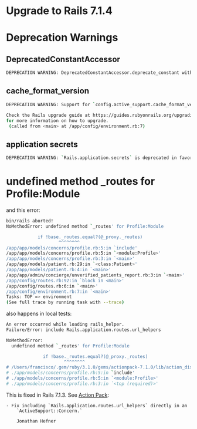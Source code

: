 # Upgrade to Rails 7.1.4

# Deprecation Warnings

## DeprecatedConstantAccessor

```bash
DEPRECATION WARNING: DeprecatedConstantAccessor.deprecate_constant without a deprecator is deprecated (called from <main> at /app/config/application.rb:9)
```

## cache_format_version

```bash
DEPRECATION WARNING: Support for `config.active_support.cache_format_version = 6.1` has been deprecated and will be removed in Rails 7.2.

Check the Rails upgrade guide at https://guides.rubyonrails.org/upgrading_ruby_on_rails.html#new-activesupport-cache-serialization-format
for more information on how to upgrade.
 (called from <main> at /app/config/environment.rb:7)
```

## application secrets

```bash
DEPRECATION WARNING: `Rails.application.secrets` is deprecated in favor of `Rails.application.credentials` and will be removed in Rails 7.2. (called from <top (required)> at /Users/francisco/projects/luna-project/backend/config/environment.rb:7)
```


# undefined method _routes for Profile:Module

and this error:
```bash
bin/rails aborted!
NoMethodError: undefined method `_routes' for Profile:Module

            if !base._routes.equal?(@_proxy._routes)
                    ^^^^^^^^
/app/app/models/concerns/profile.rb:5:in `include'
/app/app/models/concerns/profile.rb:5:in `<module:Profile>'
/app/app/models/concerns/profile.rb:3:in `<main>'
/app/app/models/patient.rb:29:in `<class:Patient>'
/app/app/models/patient.rb:4:in `<main>'
/app/app/admin/concierge/unverified_patients_report.rb:3:in `<main>'
/app/config/routes.rb:92:in `block in <main>'
/app/config/routes.rb:6:in `<main>'
/app/config/environment.rb:7:in `<main>'
Tasks: TOP => environment
(See full trace by running task with --trace)
```

also happens in local tests:
```bash
An error occurred while loading rails_helper.
Failure/Error: include Rails.application.routes.url_helpers

NoMethodError:
  undefined method `_routes' for Profile:Module

              if !base._routes.equal?(@_proxy._routes)
                      ^^^^^^^^
# /Users/francisco/.gem/ruby/3.1.0/gems/actionpack-7.1.0/lib/action_dispatch/routing/route_set.rb:606:in `included'
# ./app/models/concerns/profile.rb:5:in `include'
# ./app/models/concerns/profile.rb:5:in `<module:Profile>'
# ./app/models/concerns/profile.rb:3:in `<top (required)>'
```

This is fixed in Rails 7.1.3. See [Action Pack](https://github.com/rails/rails/releases/tag/v7.1.3):
```
- Fix including `Rails.application.routes.url_helpers` directly in an  
    `ActiveSupport::Concern.`
    
    Jonathan Hefner
```
